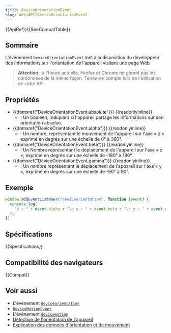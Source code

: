 ```yaml
---
title: DeviceOrientationEvent
slug: Web/API/DeviceOrientationEvent
---
```


{{ApiRef}}{{SeeCompatTable}}

## Sommaire

L'évènement `DeviceOrientationEvent` met à la disposition du développeur des informations sur l'orientation de l'appareil visitant une page Web

> **Attention :** à l'heure actuelle, Firefox et Chrome ne gèrent pas les cordonnées de la même façon. Tenez-en compte lors de l'utilisation de cette API.

## Propriétés

- {{domxref("DeviceOrientationEvent.absolute")}} {{readonlyinline}}
  - : Un booléen, indiquant si l'appareil partage les informations sur son orientation absolue.
- {{domxref("DeviceOrientationEvent.alpha")}} {{readonlyinline}}
  - : Un nombre, représentant le mouvement de l'appareil sur l'axe « z » exprimé en degrés sur une échelle de 0° à 360°.
- {{domxref("DeviceOrientationEvent.beta")}} {{readonlyinline}}
  - : Un Nombre représentant le déplacement de l'appareil sur l'axe « x », exprimé en degrés sur une échelle de -180° à 180°.
- {{domxref("DeviceOrientationEvent.gamma")}} {{readonlyinline}}
  - : Un nombre représentant le déplacement de l'appareil sur l'axe « y », exprimé en degrés sur une échelle de -90° à 90°.

## Exemple

```js
window.addEventListener("deviceorientation", function (event) {
  console.log(
    "z : " + event.alpha + "\n x : " + event.beta + "\n y : " + event.gamma,
  );
});
```

## Spécifications

{{Specifications}}

## Compatibilité des navigateurs

{{Compat}}

## Voir aussi

- L'évènement [`deviceorientation`](/fr/docs/Web/API/Window/deviceorientation_event)
- [`DeviceMotionEvent`](/fr/docs/Web/API/DeviceMotionEvent)
- L'évènement [`devicemotion`](/fr/docs/Web/API/Window/devicemotion_event)
- [Détection de l'orientation de l'appareil](/fr/docs/Web/Events/Detecting_device_orientation)
- [Explication des données d'orientation et de mouvement](/fr/docs/Web/Events/Orientation_and_motion_data_explained)
